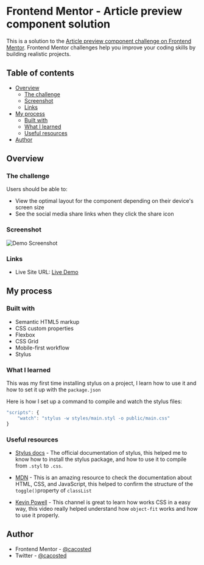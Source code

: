 # Frontend Mentor - Article preview component solution

This is a solution to the [Article preview component challenge on Frontend Mentor](https://www.frontendmentor.io/challenges/article-preview-component-dYBN_pYFT). Frontend Mentor challenges help you improve your coding skills by building realistic projects. 

## Table of contents

- [Overview](#overview)
  - [The challenge](#the-challenge)
  - [Screenshot](#screenshot)
  - [Links](#links)
- [My process](#my-process)
  - [Built with](#built-with)
  - [What I learned](#what-i-learned)
  - [Useful resources](#useful-resources)
- [Author](#author)

## Overview

### The challenge

Users should be able to:

- View the optimal layout for the component depending on their device's screen size
- See the social media share links when they click the share icon

### Screenshot

![Demo Screenshot](https://user-images.githubusercontent.com/57645180/180449408-db883d55-a39b-4752-a277-e368f5bdc9a3.png)

### Links

- Live Site URL: [Live Demo](https://cacosted.github.io/article-preview/)

## My process

### Built with

- Semantic HTML5 markup
- CSS custom properties
- Flexbox
- CSS Grid
- Mobile-first workflow
- Stylus

### What I learned

This was my first time installing stylus on a project, I learn how to use it and how to set it up with the `package.json`

Here is how I set up a command to compile and watch the stylus files:

```js
"scripts": {
    "watch": "stylus -w styles/main.styl -o public/main.css"
}
```

### Useful resources

- [Stylus docs](https://stylus-docs.netlify.app/) - The official documentation of stylus, this helped me to know how to install the stylus package, and how to use it to compile from `.styl` to `.css`.

- [MDN](https://developer.mozilla.org/en-US/) - This is an amazing resource to check the documentation about HTML, CSS, and JavaScript, this helped to confirm the structure of the `toggle()`property of `classList`

- [Kevin Powell](https://www.youtube.com/watch?v=6yAAV-uP0po) - This channel is great to learn how works CSS in a easy way, this video really helped understand how `object-fit` works and how to use it properly.


## Author

- Frontend Mentor - [@cacosted](https://www.frontendmentor.io/profile/cacosted)
- Twitter - [@cacosted](https://www.twitter.com/cacosted)

